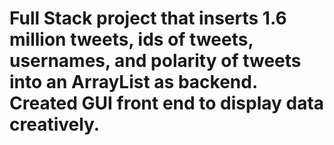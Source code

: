 # Full Stack project that inserts 1.6 million tweets, ids of tweets, usernames, and polarity of tweets into an ArrayList as backend. Created GUI front end to display data creatively.
